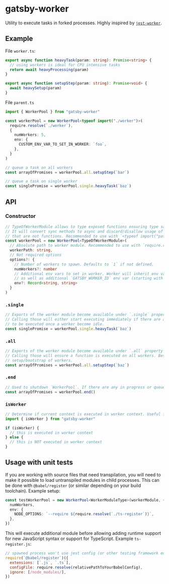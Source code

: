 # gatsby-worker

Utility to execute tasks in forked processes. Highly inspired by [`jest-worker`](https://www.npmjs.com/package/jest-worker).

## Example

File `worker.ts`:

```ts
export async function heavyTask(param: string): Promise<string> {
  // using workers is ideal for CPU intensive tasks
  return await heavyProcessing(param)
}

export async function setupStep(param: string): Promise<void> {
  await heavySetup(param)
}
```

File `parent.ts`

```ts
import { WorkerPool } from "gatsby-worker"

const workerPool = new WorkerPool<typeof import("./worker")>(
  require.resolve(`./worker`),
  {
    numWorkers: 5,
    env: {
      CUSTOM_ENV_VAR_TO_SET_IN_WORKER: `foo`,
    },
  }
)

// queue a task on all workers
const arrayOfPromises = workerPool.all.setupStep(`bar`)

// queue a task on single worker
const singlePromise = workerPool.single.heavyTask(`baz`)
```

## API

### Constructor

```ts
// TypeOfWorkerModule allows to type exposed functions ensuring type safety.
// It will convert sync methods to async and discard/disallow usage of exports
// that are not functions. Recommended to use with `<typeof import("path_to_worker_module")>`.
const workerPool = new WorkerPool<TypeOfWorkerModule>(
  // Absolute path to worker module. Recommended to use with `require.resolve`
  workerPath: string,
  // Not required options
  options?: {
    // Number of workers to spawn. Defaults to `1` if not defined.
    numWorkers?: number
    // Additional env vars to set in worker. Worker will inherit env vars of parent process
    // as well as additional `GATSBY_WORKER_ID` env var (starting with "1" for first worker)
    env?: Record<string, string>
  }
)
```

### `.single`

```ts
// Exports of the worker module become available under `.single` property of `WorkerPool` instance.
// Calling those will either start executing immediately if there are any idle workers or queue them
// to be executed once a worker become idle.
const singlePromise = workerPool.single.heavyTask(`baz`)
```

### `.all`

```ts
// Exports of the worker module become available under `.all` property of `WorkerPool` instance.
// Calling those will ensure a function is executed on all workers. Best usage for this is performing
// setup/bootstrap of workers.
const arrayOfPromises = workerPool.all.setupStep(`baz`)
```

### `.end`

```ts
// Used to shutdown `WorkerPool`. If there are any in progress or queued tasks, promises for those will be rejected as they won't be able to complete.
const arrayOfPromises = workerPool.end()
```

### `isWorker`

```ts
// Determine if current context is executed in worker context. Useful for conditional handling depending on context.
import { isWorker } from "gatsby-worker"

if (isWorker) {
  // this is executed in worker context
} else {
  // this is NOT executed in worker context
}
```

## Usage with unit tests

If you are working with source files that need transpilation, you will need to make it possible to load untranspiled modules in child processes.
This can be done with `@babel/register` (or similar depending on your build toolchain). Example setup:

```ts
const testWorkerPool = new WorkerPool<WorkerModuleType>(workerModule, {
  numWorkers,
  env: {
    NODE_OPTIONS: `--require ${require.resolve(`./ts-register`)}`,
  },
})
```

This will execute additional module before allowing adding runtime support for new JavaScript syntax or support for TypeScript. Example `ts-register.js`:

```js
// spawned process won't use jest config (or other testing framework equivalent) to support TS, so we need to add support ourselves
require(`@babel/register`)({
  extensions: [`.js`, `.ts`],
  configFile: require.resolve(relativePathToYourBabelConfig),
  ignore: [/node_modules/],
})
```

